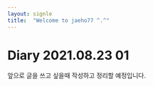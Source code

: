```yaml
---
layout: signle
title:  "Welcome to jaeho77 ^.^"
---
```


# Diary 2021.08.23 01

앞으로 글을 쓰고 싶을때 작성하고 정리할 예정입니다.

